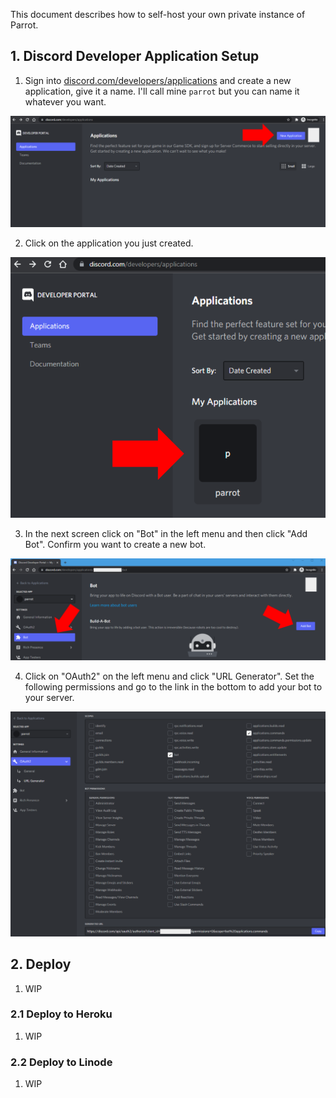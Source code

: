 This document describes how to self-host your own private instance of Parrot.

## 1. Discord Developer Application Setup
1. Sign into [discord.com/developers/applications]("https://discord.com/developers/applications") and create a new application, give it a name. I'll call mine ``parrot`` but you can name it whatever you want.


![1.create.new.application.png](./img/1.create.new.application.png)

2. Click on the application you just created.


![2.click.on.application.png](./img/2.click.on.application.png)

3. In the next screen click on "Bot" in the left menu and then click "Add Bot". Confirm you want to create a new bot.


![3.click.bot.click.add.bot.png](./img/3.click.bot.click.add.bot.png)

4. Click on "OAuth2" on the left menu and click "URL Generator". Set the following permissions and go to the link in the bottom to add your bot to your server.


![4.check.permissions.copy.url.png](./img/4.check.permissions.copy.url.png)


## 2. Deploy
1. WIP

### 2.1 Deploy to Heroku
1. WIP

### 2.2 Deploy to Linode
1. WIP